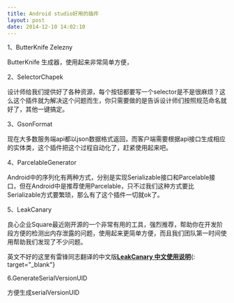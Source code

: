```yaml
---
title: Android studio好用的插件 
layout: post
date: 2014-12-10 14:02:10
---
```


1、ButterKnife Zelezny

ButterKnife 生成器，使用起来非常简单方便，

2、SelectorChapek

设计师给我们提供好了各种资源，每个按钮都要写一个selector是不是很麻烦？这么这个插件就为解决这个问题而生，你只需要做的是告诉设计师们按照规范命名就好了，其他一键搞定。   

3、GsonFormat

现在大多数服务端api都以json数据格式返回，而客户端需要根据api接口生成相应的实体类，这个插件把这个过程自动化了，赶紧使用起来吧。

4、ParcelableGenerator

Android中的序列化有两种方式，分别是实现Serializable接口和Parcelable接口，但在Android中是推荐使用Parcelable，只不过我们这种方式要比Serializable方式要繁琐，那么有了这个插件一切就ok了。

5、LeakCanary

良心企业Square最近刚开源的一个非常有用的工具，强烈推荐，帮助你在开发阶段方便的检测出内存泄露的问题，使用起来更简单方便，而且我们团队第一时间使用帮助我们发现了不少问题。

英文不好的这里有雷锋同志翻译的中文版[**LeakCanary 中文使用说明**](https://www.liaohuqiu.net/cn/posts/leak-canary-read-me/){: target="_blank"}

6.GenerateSerialVersionUID

方便生成serialVersionUID


